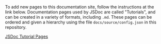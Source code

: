 To add new pages to this documentation site, follow the instructions at the link below. Documentation pages used
by JSDoc are called "Tutorials", and can be created in a variety of formats, including `.md`.
These pages can be ordered and given a hierarchy using the file `docs/source/config.json` in this repository.

[JSDoc Tutorial Pages](https://jsdoc.app/about-tutorials.html)
